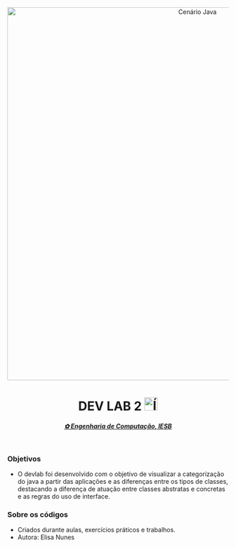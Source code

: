<html>
<header>
  <img src="https://lh3.googleusercontent.com/pw/AP1GczNBQ5S69ShPK5T_OTTKE0n4jnv_OeNaB0FemDJQR5v3gDstaDnHVT1lyeX_ikGoL0mkmQJ1CmGKGV6PJbpLBXoE5HGvFP97LdsMLLvJMJlJKdbcVEGhqD7pMHX-kYYB4tp72BL1OvvyMun4ZQRqrRvm=w1800-h300-s-no-gm?authuser=0" alt="Cenário Java" border="0" width="850"/>
  <h1>DEV LAB 2 <img src="https://lh3.googleusercontent.com/pw/AP1GczNIBGjFoOKyYIIf9m6erObTHO7eYLkSCGl8pUAX8uOUiXT3c1-ilCUHGCMBWabu7seBwMg4X3x8Jq6olr5w6DD3JwCpGolPDsWx4w4YVKv0RTpOhrtQQUCFERQmNuY1SrgFn1avnSOBPbZVE79sE4hU=w769-h645-s-no-gm?authuser=0" alt="Ícone de Computador" border="0" width="30" /></h1>
  <h4><u><i>✿ Engenharia de Computação, IESB</i></u></h4>
</header>
</html>

### Objetivos
- O devlab foi desenvolvido com o objetivo de visualizar a categorização do java a partir das aplicações e as diferenças entre os tipos de classes, destacando a diferença de atuação entre classes abstratas e concretas e as regras do uso de interface.


### Sobre os códigos
- Criados durante aulas, exercícios práticos e trabalhos.
- Autora: Elisa Nunes